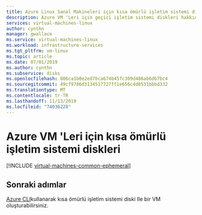 ```yaml
---
title: Azure Linux Sanal Makineleri için kısa ömürlü işletim sistemi diskleri
description: Azure VM 'Leri için geçici işletim sistemi diskleri hakkında daha fazla bilgi edinin.
services: virtual-machines-linux
author: cynthn
manager: gwallace
ms.service: virtual-machines-linux
ms.workload: infrastructure-services
ms.tgt_pltfrm: vm-linux
ms.topic: article
ms.date: 07/01/2019
ms.author: cynthn
ms.subservice: disks
ms.openlocfilehash: 806ca1b0e2ed7bca674b45fc309d486ab6db7bc4
ms.sourcegitcommit: 49cf9786d3134517727ff1e656c4d8531bbbd332
ms.translationtype: MT
ms.contentlocale: tr-TR
ms.lasthandoff: 11/13/2019
ms.locfileid: "74036228"
---
```

# <a name="ephemeral-os-disks-for-azure-vms"></a>Azure VM 'Leri için kısa ömürlü işletim sistemi diskleri

[!INCLUDE [virtual-machines-common-ephemeral](../../../includes/virtual-machines-common-ephemeral.md)]
 
## <a name="next-steps"></a>Sonraki adımlar
[Azure CLI](https://docs.microsoft.com/cli/azure/vm#az-vm-create)kullanarak kısa ömürlü işletim sistemi diski Ile bir VM oluşturabilirsiniz.

